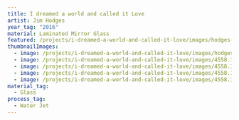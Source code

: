 ```yaml
---
title: I dreamed a world and called it Love
artist: Jim Hodges
year_tag: "2016"
material: Laminated Mirror Glass
featured: /projects/i-dreamed-a-world-and-called-it-love/images/hodges-fullscope.jpeg
thumbnailImages:
  - image: /projects/i-dreamed-a-world-and-called-it-love/images/hodges.jpeg
  - image: /projects/i-dreamed-a-world-and-called-it-love/images/4558.1_Glass_Panels_Process_Photos_308.jpeg
  - image: /projects/i-dreamed-a-world-and-called-it-love/images/4558.1_Glass_Panels_Process_Photos_264.jpeg
  - image: /projects/i-dreamed-a-world-and-called-it-love/images/4558.1_Glass_Panels_Process_Photos_147.jpeg
  - image: /projects/i-dreamed-a-world-and-called-it-love/images/4558.1_Camo_Panel_Glass_Process_027.jpeg
material_tag:
  - Glass
process_tag:
  - Water Jet
---
```

